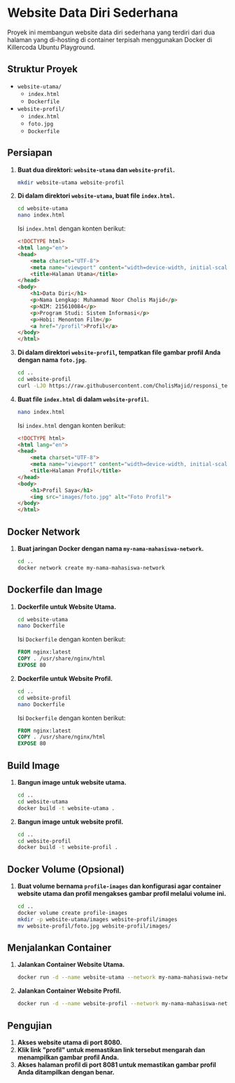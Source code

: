# Website Data Diri Sederhana

Proyek ini membangun website data diri sederhana yang terdiri dari dua halaman yang di-hosting di container terpisah menggunakan Docker di Killercoda Ubuntu Playground.

## Struktur Proyek

- `website-utama/`
  - `index.html`
  - `Dockerfile`
- `website-profil/`
  - `index.html`
  - `foto.jpg`
  - `Dockerfile`

## Persiapan

1. **Buat dua direktori: `website-utama` dan `website-profil`.**

    ```bash
    mkdir website-utama website-profil
    ```

2. **Di dalam direktori `website-utama`, buat file `index.html`.**

    ```bash
    cd website-utama
    nano index.html
    ```

    Isi `index.html` dengan konten berikut:

    ```html
    <!DOCTYPE html>
    <html lang="en">
    <head>
        <meta charset="UTF-8">
        <meta name="viewport" content="width=device-width, initial-scale=1.0">
        <title>Halaman Utama</title>
    </head>
    <body>
        <h1>Data Diri</h1>
        <p>Nama Lengkap: Muhammad Noor Cholis Majid</p>
        <p>NIM: 215610084</p>
        <p>Program Studi: Sistem Informasi</p>
        <p>Hobi: Menonton Film</p>
        <a href="/profil">Profil</a>
    </body>
    </html>
    ```

3. **Di dalam direktori `website-profil`, tempatkan file gambar profil Anda dengan nama `foto.jpg`.**

    ```bash
    cd ..
    cd website-profil
    curl -LJO https://raw.githubusercontent.com/CholisMajid/responsi_teknocloud/main/website-profil/images/foto.jpg
    ```

4. **Buat file `index.html` di dalam `website-profil`.**

    ```bash
    nano index.html
    ```

    Isi `index.html` dengan konten berikut:

    ```html
    <!DOCTYPE html>
    <html lang="en">
    <head>
        <meta charset="UTF-8">
        <meta name="viewport" content="width=device-width, initial-scale=1.0">
        <title>Halaman Profil</title>
    </head>
    <body>
        <h1>Profil Saya</h1>
        <img src="images/foto.jpg" alt="Foto Profil">
    </body>
    </html>
    ```

## Docker Network

1. **Buat jaringan Docker dengan nama `my-nama-mahasiswa-network`.**

    ```bash
    cd ..
    docker network create my-nama-mahasiswa-network
    ```

## Dockerfile dan Image

1. **Dockerfile untuk Website Utama.**

    ```bash
    cd website-utama
    nano Dockerfile
    ```

    Isi `Dockerfile` dengan konten berikut:

    ```Dockerfile
    FROM nginx:latest
    COPY . /usr/share/nginx/html
    EXPOSE 80
    ```

2. **Dockerfile untuk Website Profil.**

    ```bash
    cd ..
    cd website-profil
    nano Dockerfile
    ```

    Isi `Dockerfile` dengan konten berikut:

    ```Dockerfile
    FROM nginx:latest
    COPY . /usr/share/nginx/html
    EXPOSE 80
    ```

## Build Image

1. **Bangun image untuk website utama.**

    ```bash
    cd ..
    cd website-utama
    docker build -t website-utama .
    ```

2. **Bangun image untuk website profil.**

    ```bash
    cd ..
    cd website-profil
    docker build -t website-profil .
    ```

## Docker Volume (Opsional)

1. **Buat volume bernama `profile-images` dan konfigurasi agar container website utama dan profil mengakses gambar profil melalui volume ini.**

    ```bash
    cd ..
    docker volume create profile-images
    mkdir -p website-utama/images website-profil/images
    mv website-profil/foto.jpg website-profil/images/
    ```

## Menjalankan Container

1. **Jalankan Container Website Utama.**

    ```bash
    docker run -d --name website-utama --network my-nama-mahasiswa-network -v profile-images:/usr/share/nginx/html/images -p 8080:80 website-utama
    ```

2. **Jalankan Container Website Profil.**

    ```bash
    docker run -d --name website-profil --network my-nama-mahasiswa-network -v profile-images:/usr/share/nginx/html/images -p 8081:80 website-profil
    ```

## Pengujian

1. **Akses website utama di port 8080.**
2. **Klik link "profil" untuk memastikan link tersebut mengarah dan menampilkan gambar profil Anda.**
3. **Akses halaman profil di port 8081 untuk memastikan gambar profil Anda ditampilkan dengan benar.**

